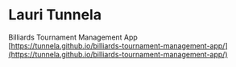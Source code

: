 # Lauri Tunnela

Billiards Tournament Management App  
[https://tunnela.github.io/billiards-tournament-management-app/](https://tunnela.github.io/billiards-tournament-management-app/)
